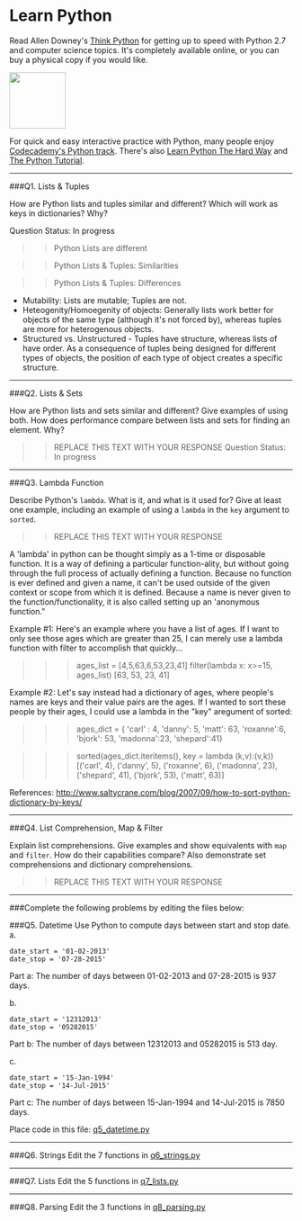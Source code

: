 # Learn Python

Read Allen Downey's [Think Python](http://www.greenteapress.com/thinkpython/) for getting up to speed with Python 2.7 and computer science topics. It's completely available online, or you can buy a physical copy if you would like.

<a href="http://www.greenteapress.com/thinkpython/"><img src="img/think_python.png" style="width: 100px;" target="_blank"></a>

For quick and easy interactive practice with Python, many people enjoy [Codecademy's Python track](http://www.codecademy.com/en/tracks/python). There's also [Learn Python The Hard Way](http://learnpythonthehardway.org/book/) and [The Python Tutorial](https://docs.python.org/2/tutorial/).

---

###Q1. Lists &amp; Tuples

How are Python lists and tuples similar and different? Which will work as keys in dictionaries? Why?

Question Status: In progress
>> Python Lists are different 


>> Python Lists & Tuples: Similarities

>> Python Lists & Tuples: Differences
- Mutability: Lists are mutable; Tuples are not. 
- Heteogenity/Homoegenity of objects: Generally lists work better for objects of the same type (although it's not forced by), whereas tuples are more for heterogenous objects.
- Structured vs. Unstructured - Tuples have structure, whereas lists of have order. As a consequence of tuples being designed for different types of objects, the position of each type of object creates a specific structure.

---

###Q2. Lists &amp; Sets

How are Python lists and sets similar and different? Give examples of using both. How does performance compare between lists and sets for finding an element. Why?

>> REPLACE THIS TEXT WITH YOUR RESPONSE
Question Status: In progress
>>
>>
>>


---

###Q3. Lambda Function

Describe Python's `lambda`. What is it, and what is it used for? Give at least one example, including an example of using a `lambda` in the `key` argument to `sorted`.

>> REPLACE THIS TEXT WITH YOUR RESPONSE

A 'lambda' in python can be thought simply as a 1-time or disposable function. It is a way of defining a particular function-ality, but without going through the full process of actually defining a function. Because no function is ever defined and given a name, it can't be used outside of the given context or scope from which it is defined. Because a name is never given to the function/functionality, it is also called setting up an 'anonymous function."

Example #1: Here's an example where you have a list of ages. If I want to only see those ages which are greater than 25, I can merely use a lambda function with filter to accomplish that quickly...

>>> ages_list = [4,5,63,6,53,23,41]
>>> filter(lambda x: x>=15, ages_list)
[63, 53, 23, 41]

Example #2: Let's say instead had a dictionary of ages, where people's names are keys and their value pairs are the ages. If I wanted to sort these people by their ages, I could use a lambda in the "key" aregument of sorted:

>>> ages_dict = {
	'carl' : 4, 
	'danny': 5,
	'matt': 63,
	'roxanne':6,
	'bjork': 53,
	'madonna':23,
	'shepard':41}

>>> sorted(ages_dict.iteritems(), key = lambda (k,v):(v,k))
[('carl', 4), ('danny', 5), ('roxanne', 6), ('madonna', 23), ('shepard', 41), ('bjork', 53), ('matt', 63)]

References:
http://www.saltycrane.com/blog/2007/09/how-to-sort-python-dictionary-by-keys/

---

###Q4. List Comprehension, Map &amp; Filter

Explain list comprehensions. Give examples and show equivalents with `map` and `filter`. How do their capabilities compare? Also demonstrate set comprehensions and dictionary comprehensions.

>> REPLACE THIS TEXT WITH YOUR RESPONSE

---

###Complete the following problems by editing the files below:

###Q5. Datetime
Use Python to compute days between start and stop date.   
a.  

```
date_start = '01-02-2013'    
date_stop = '07-28-2015'
```

Part a: The number of days between 01-02-2013 and 07-28-2015 is 937 days.


b.  
```
date_start = '12312013'  
date_stop = '05282015'  
```

Part b: The number of days between 12312013 and 05282015 is 513 day.

c.  
```
date_start = '15-Jan-1994'      
date_stop = '14-Jul-2015'  
```

Part c: The number of days between 15-Jan-1994 and 14-Jul-2015 is 7850 days.

Place code in this file: [q5_datetime.py](python/q5_datetime.py)

---

###Q6. Strings
Edit the 7 functions in [q6_strings.py](python/q6_strings.py)

---

###Q7. Lists
Edit the 5 functions in [q7_lists.py](python/q7_lists.py)

---

###Q8. Parsing
Edit the 3 functions in [q8_parsing.py](python/q8_parsing.py)





